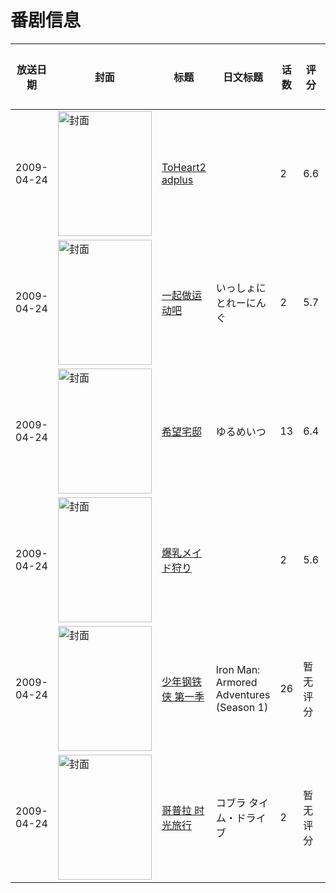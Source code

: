 # 番剧信息

|放送日期|封面|标题|日文标题|话数|评分|评分人数|
|---|---|---|---|---|---|---|
|2009-04-24|<img src="https://lain.bgm.tv/pic/cover/c/7f/97/1011_5iNjX.jpg" alt="封面" style="width:150px;height:200px;object-fit:cover;">|[ToHeart2 adplus](https://bangumi.tv/subject/1011)||2|6.6|279人评分|
|2009-04-24|<img src="https://lain.bgm.tv/pic/cover/c/a1/d4/7963_X9tYV.jpg" alt="封面" style="width:150px;height:200px;object-fit:cover;">|[一起做运动吧](https://bangumi.tv/subject/7963)|いっしょにとれーにんぐ|2|5.7|213人评分|
|2009-04-24|<img src="https://lain.bgm.tv/pic/cover/c/e4/f0/12655_hq5pM.jpg" alt="封面" style="width:150px;height:200px;object-fit:cover;">|[希望宅邸](https://bangumi.tv/subject/12655)|ゆるめいつ|13|6.4|148人评分|
|2009-04-24|<img src="https://bangumi.tv/img/no_icon_subject.png" alt="封面" style="width:150px;height:200px;object-fit:cover;">|[爆乳メイド狩り](https://bangumi.tv/subject/70246)||2|5.6|83人评分|
|2009-04-24|<img src="https://lain.bgm.tv/pic/cover/c/88/8c/220088_JJ40I.jpg" alt="封面" style="width:150px;height:200px;object-fit:cover;">|[少年钢铁侠 第一季](https://bangumi.tv/subject/220088)|Iron Man: Armored Adventures (Season 1)|26|暂无评分|少于10人评分|
|2009-04-24|<img src="https://lain.bgm.tv/pic/cover/c/2c/af/279356_FEr60.jpg" alt="封面" style="width:150px;height:200px;object-fit:cover;">|[哥普拉 时光旅行](https://bangumi.tv/subject/279356)|コブラ タイム・ドライブ|2|暂无评分|少于10人评分|
